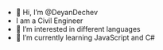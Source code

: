 - 👋 Hi, I’m @DeyanDechev
- I am a Civil Engineer
- 👀 I’m interested in different languages
- 🌱 I’m currently learning JavaScript and C#


<!---
DeyanDechev/DeyanDechev is a ✨ special ✨ repository because its `README.md` (this file) appears on your GitHub profile.
You can click the Preview link to take a look at your changes.
--->
